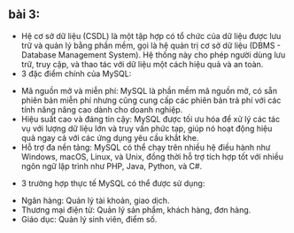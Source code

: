 ## bài 3:

- Hệ cơ sở dữ liệu (CSDL) là một tập hợp có tổ chức của dữ liệu được lưu trữ và quản lý bằng phần mềm, gọi là hệ quản trị cơ sở dữ liệu (DBMS - Database Management System). Hệ thống này cho phép người dùng lưu trữ, truy cập, và thao tác với dữ liệu một cách hiệu quả và an toàn.
- 3 đặc điểm chính của MySQL:

* Mã nguồn mở và miễn phí: MySQL là phần mềm mã nguồn mở, có sẵn phiên bản miễn phí nhưng cũng cung cấp các phiên bản trả phí với các tính năng nâng cao dành cho doanh nghiệp.
* Hiệu suất cao và đáng tin cậy: MySQL được tối ưu hóa để xử lý các tác vụ với lượng dữ liệu lớn và truy vấn phức tạp, giúp nó hoạt động hiệu quả ngay cả với các ứng dụng yêu cầu khắt khe.
* Hỗ trợ đa nền tảng: MySQL có thể chạy trên nhiều hệ điều hành như Windows, macOS, Linux, và Unix, đồng thời hỗ trợ tích hợp tốt với nhiều ngôn ngữ lập trình như PHP, Java, Python, và C#.

- 3 trường hợp thực tế MySQL có thể được sử dụng:

* Ngân hàng: Quản lý tài khoản, giao dịch.
* Thương mại điện tử: Quản lý sản phẩm, khách hàng, đơn hàng.
* Giáo dục: Quản lý sinh viên, điểm số.
